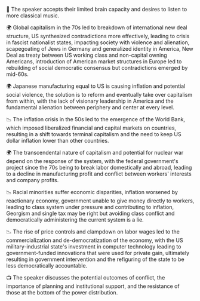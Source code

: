 🎵 The speaker accepts their limited brain capacity and desires to listen to more classical music.

🌍 Global capitalism in the 70s led to breakdown of international new deal structure, US synthesized contradictions more effectively, leading to crisis in fascist nationalist states, impacting society with violence and alienation, scapegoating of Jews in Germany and generalized identity in America, New Deal as treaty between US working class and non-capital owning Americans, introduction of American market structures in Europe led to rebuilding of social democratic consensus but contradictions emerged by mid-60s.

🌍 Japanese manufacturing equal to US is causing inflation and potential social violence, the solution is to reform and eventually take over capitalism from within, with the lack of visionary leadership in America and the fundamental alienation between periphery and center at every level.

📉 The inflation crisis in the 50s led to the emergence of the World Bank, which imposed liberalized financial and capital markets on countries, resulting in a shift towards terminal capitalism and the need to keep US dollar inflation lower than other countries.

🌍 The transcendental nature of capitalism and potential for nuclear war depend on the response of the system, with the federal government's project since the 70s being to break labor domestically and abroad, leading to a decline in manufacturing profit and conflict between workers' interests and company profits.

📉 Racial minorities suffer economic disparities, inflation worsened by reactionary economy, government unable to give money directly to workers, leading to class system under pressure and contributing to inflation, Georgism and single tax may be right but avoiding class conflict and democratically administering the current system is a lie.

📉 The rise of price controls and clampdown on labor wages led to the commercialization and de-democratization of the economy, with the US military-industrial state's investment in computer technology leading to government-funded innovations that were used for private gain, ultimately resulting in government intervention and the refiguring of the state to be less democratically accountable.

📺 The speaker discusses the potential outcomes of conflict, the importance of planning and institutional support, and the resistance of those at the bottom of the power distribution.

